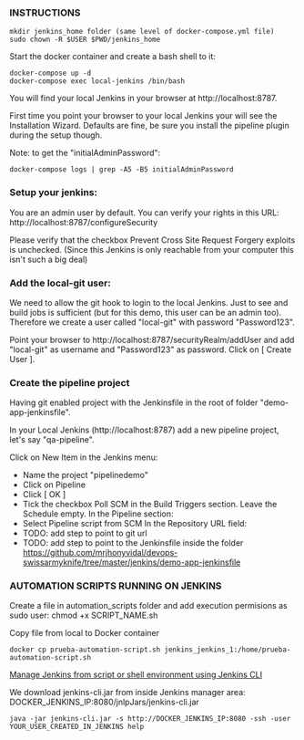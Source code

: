### INSTRUCTIONS

```
mkdir jenkins_home folder (same level of docker-compose.yml file)
sudo chown -R $USER $PWD/jenkins_home 
```

Start the docker container and create a bash shell to it:
```
docker-compose up -d
docker-compose exec local-jenkins /bin/bash
```
You will find your local Jenkins in your browser at http://localhost:8787.

First time you point your browser to your local Jenkins your will see the Installation Wizard. Defaults are fine, be sure you install the pipeline plugin during the setup though.

Note: to get the "initialAdminPassword":
```
docker-compose logs | grep -A5 -B5 initialAdminPassword
```

### Setup your jenkins:
You are an admin user by default. You can verify your rights in this URL: http://localhost:8787/configureSecurity

Please verify that the checkbox Prevent Cross Site Request Forgery exploits is unchecked. (Since this Jenkins is only reachable from your computer this isn't such a big deal)

### Add the local-git user:
We need to allow the git hook to login to the local Jenkins. Just to see and build jobs is sufficient (but for this demo, this user can be an admin too). Therefore we create a user called "local-git" with password "Password123".

Point your browser to http://localhost:8787/securityRealm/addUser and add "local-git" as username and "Password123" as password. Click on [ Create User ].


### Create the pipeline project
Having git enabled project with the Jenkinsfile in the root of folder "demo-app-jenkinsfile".

In your Local Jenkins (http://localhost:8787) add a new pipeline project, let's say "qa-pipeline".

Click on New Item in the Jenkins menu:

- Name the project "pipelinedemo"
- Click on Pipeline
- Click [ OK ]
- Tick the checkbox Poll SCM in the Build Triggers section. Leave the Schedule empty. In the Pipeline section:
- Select Pipeline script from SCM In the Repository URL field:
- TODO: add step to point to git url
- TODO: add step <In the Script Path> to point to the Jenkinsfile inside the folder https://github.com/mrjhonyvidal/devops-swissarmyknife/tree/master/jenkins/demo-app-jenkinsfile

### AUTOMATION SCRIPTS RUNNING ON JENKINS

Create a file in automation_scripts folder and add execution permisions as sudo user: chmod +x SCRIPT_NAME.sh

Copy file from local to Docker container

```
docker cp prueba-automation-script.sh jenkins_jenkins_1:/home/prueba-automation-script.sh
```

[Manage Jenkins from script or shell environment using Jenkins CLI](https://jenkins.io/doc/book/managing/cli/) 

We download jenkins-cli.jar from inside Jenkins manager area: DOCKER_JENKINS_IP:8080/jnlpJars/jenkins-cli.jar

```
java -jar jenkins-cli.jar -s http://DOCKER_JENKINS_IP:8080 -ssh -user YOUR_USER_CREATED_IN_JENKINS help
```

